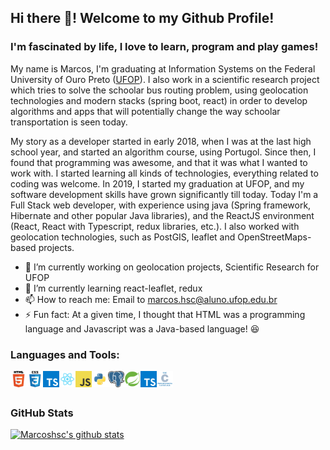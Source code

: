 ## Hi there 👋! Welcome to my Github Profile!
 
### I'm fascinated by life, I love to learn, program and play games!

My name is Marcos, I'm graduating at Information Systems on the Federal University of Ouro Preto ([UFOP](https://ufop.br/)). I also work in a scientific research project which tries to solve the schoolar bus routing problem, using geolocation technologies and modern stacks (spring boot, react) in order to develop algorithms and apps that will potentially change the way schoolar transportation is seen today.

My story as a developer started in early 2018, when I was at the last high school year, and started an algorithm course, using Portugol. Since then, I found that programming was awesome, and that it was what I wanted to work with. I started learning all kinds of technologies, everything related to coding was welcome. In 2019, I started my graduation at UFOP, and my software development skills have grown significantly till today. Today I'm a Full Stack web developer, with experience using java (Spring framework, Hibernate and other popular Java libraries), and the ReactJS environment (React, React with Typescript, redux libraries, etc.). I also worked with geolocation technologies, such as PostGIS, leaflet and OpenStreetMaps-based projects.

- 🔭 I’m currently working on geolocation projects, Scientific Research for UFOP
- 🌱 I’m currently learning react-leaflet, redux
- 📫 How to reach me: Email to marcos.hsc@aluno.ufop.edu.br
- ⚡ Fun fact: At a given time, I thought that HTML was a programming language and Javascript was a Java-based language! :laughing:

### Languages and Tools:

<img align="left" alt="HTML5" width="26px" src="https://raw.githubusercontent.com/github/explore/80688e429a7d4ef2fca1e82350fe8e3517d3494d/topics/html/html.png" />
<img align="left" alt="CSS3" width="26px" src="https://raw.githubusercontent.com/github/explore/80688e429a7d4ef2fca1e82350fe8e3517d3494d/topics/css/css.png" />
<img align="left" alt="Typescript" width="26px" src="https://raw.githubusercontent.com/github/explore/80688e429a7d4ef2fca1e82350fe8e3517d3494d/topics/typescript/typescript.png" />
<img align="left" alt="React" width="26px" src="https://raw.githubusercontent.com/github/explore/80688e429a7d4ef2fca1e82350fe8e3517d3494d/topics/react/react.png" />
<img align="left" alt="Javascript" width="26px" src="https://raw.githubusercontent.com/github/explore/80688e429a7d4ef2fca1e82350fe8e3517d3494d/topics/javascript/javascript.png" />
<img align="left" alt="Python" width="26px" src="https://raw.githubusercontent.com/github/explore/80688e429a7d4ef2fca1e82350fe8e3517d3494d/topics/python/python.png" />
<img align="left" alt="PostgreSQL" width="26px" src="https://raw.githubusercontent.com/github/explore/80688e429a7d4ef2fca1e82350fe8e3517d3494d/topics/postgresql/postgresql.png" />
<img align="left" alt="Spring Boot" width="26px" src="https://raw.githubusercontent.com/github/explore/80688e429a7d4ef2fca1e82350fe8e3517d3494d/topics/spring-boot/spring-boot.png" />
<img align="left" alt="C" width="26px" src="https://raw.githubusercontent.com/github/explore/80688e429a7d4ef2fca1e82350fe8e3517d3494d/topics/typescript/typescript.png" /><img align="left" alt="Typescript" width="26px" src="https://raw.githubusercontent.com/github/explore/80688e429a7d4ef2fca1e82350fe8e3517d3494d/topics/c/c.png" />

<br />
<br />

### GitHub Stats

[![Marcoshsc's github stats](https://github-readme-stats.vercel.app/api?username=marcoshsc&show_icons=true&count_private=true&show_icons=true&hide_border=true&hide=prs,issues)](https://github.com/anuraghazra/github-readme-stats)
